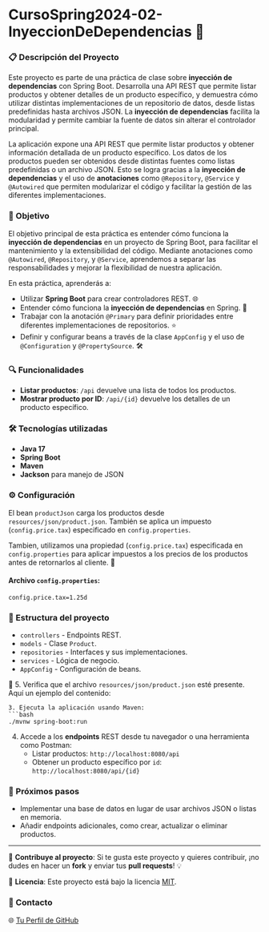 # CursoSpring2024-02-InyeccionDeDependencias 🚀

### 📋 Descripción del Proyecto
Este proyecto es parte de una práctica de clase sobre **inyección de dependencias** con Spring Boot. Desarrolla una API REST que permite listar productos y obtener detalles de un producto específico, y demuestra cómo utilizar distintas implementaciones de un repositorio de datos, desde listas predefinidas hasta archivos JSON. La **inyección de dependencias** facilita la modularidad y permite cambiar la fuente de datos sin alterar el controlador principal.

La aplicación expone una API REST que permite listar productos y obtener información detallada de un producto específico. Los datos de los productos pueden ser obtenidos desde distintas fuentes como listas predefinidas o un archivo JSON. Esto se logra gracias a la **inyección de dependencias** y el uso de **anotaciones** como `@Repository`, `@Service` y `@Autowired` que permiten modularizar el código y facilitar la gestión de las diferentes implementaciones.

### 🎯 Objetivo
El objetivo principal de esta práctica es entender cómo funciona la **inyección de dependencias** en un proyecto de Spring Boot, para facilitar el mantenimiento y la extensibilidad del código. Mediante anotaciones como `@Autowired`, `@Repository`, y `@Service`, aprendemos a separar las responsabilidades y mejorar la flexibilidad de nuestra aplicación.

En esta práctica, aprenderás a:

- Utilizar **Spring Boot** para crear controladores REST. 🌐
- Entender cómo funciona la **inyección de dependencias** en Spring. 🤖
- Trabajar con la anotación `@Primary` para definir prioridades entre diferentes implementaciones de repositorios. ⭐
- Definir y configurar beans a través de la clase `AppConfig` y el uso de `@Configuration` y `@PropertySource`. 🛠️

### 🔍 Funcionalidades
- **Listar productos**: `/api` devuelve una lista de todos los productos.
- **Mostrar producto por ID**: `/api/{id}` devuelve los detalles de un producto específico.

### 🛠️ Tecnologías utilizadas
- **Java 17**
- **Spring Boot**
- **Maven**
- **Jackson** para manejo de JSON

### ⚙️ Configuración
El bean `productJson` carga los productos desde `resources/json/product.json`. También se aplica un impuesto (`config.price.tax`) especificado en `config.properties`.

Tambien, utilizamos una propiedad (`config.price.tax`) especificada en `config.properties` para aplicar impuestos a los precios de los productos antes de retornarlos al cliente. 💸

#### Archivo `config.properties`:
```
config.price.tax=1.25d
```

### 📂 Estructura del proyecto
- `controllers` - Endpoints REST.
- `models` - Clase `Product`.
- `repositories` - Interfaces y sus implementaciones.
- `services` - Lógica de negocio.
- `AppConfig` - Configuración de beans.


5. Verifica que el archivo `resources/json/product.json` esté presente. Aquí un ejemplo del contenido:
   ```
3. Ejecuta la aplicación usando Maven:
   ```bash
   ./mvnw spring-boot:run
   ```

4. Accede a los **endpoints** REST desde tu navegador o una herramienta como Postman:
   - Listar productos: `http://localhost:8080/api`
   - Obtener un producto específico por `id`: `http://localhost:8080/api/{id}`

### 🚀 Próximos pasos
- Implementar una base de datos en lugar de usar archivos JSON o listas en memoria.
- Añadir endpoints adicionales, como crear, actualizar o eliminar productos.

---

🚀 **Contribuye al proyecto**: Si te gusta este proyecto y quieres contribuir, ¡no dudes en hacer un **fork** y enviar tus **pull requests**! 💡

📜 **Licencia**: Este proyecto está bajo la licencia [MIT](LICENSE).

### 📝 Contacto
🌐 [Tu Perfil de GitHub](https://github.com/borparnax)

